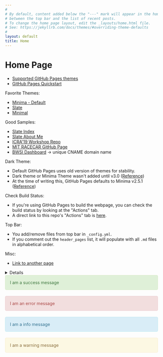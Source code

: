 ```yaml
---
#
# By default, content added below the "---" mark will appear in the home page
# between the top bar and the list of recent posts.
# To change the home page layout, edit the _layouts/home.html file.
# See: https://jekyllrb.com/docs/themes/#overriding-theme-defaults
#
layout: default
title: Home
---
```


# Home Page

  * [Supported GitHub Pages themes](https://pages.github.com/themes/)
  * [GitHub Pages Quickstart](https://docs.github.com/en/pages/quickstart)

Favorite Themes:
  * [Minima - Default](https://github.com/jekyll/minima)
  * [Slate](https://github.com/pages-themes/slate)
  * [Minimal](https://github.com/pages-themes/minimal)

Good Samples:
  * [Slate Index](https://raw.githubusercontent.com/pages-themes/slate/master/index.md)
  * [Slate About Me](https://raw.githubusercontent.com/pages-themes/slate/master/another-page.md)
  * [ICRA'19 Workshop Repo](https://github.com/mit-racecar/icra2019-workshop)
  * [MIT RACECAR GitHub Page](https://github.com/mit-racecar/mit-racecar.github.io)
  * [BWSI Dashboard](https://github.com/fishberg/bwsi-dashboard) -> unique CNAME domain name

Dark Theme:
  * Default GitHub Pages uses old version of themes for stability.
  * Dark theme or Minima Theme wasn't added until v3.0 ([Reference](https://github.com/jekyll/minima#skins))
  * At the time of writing this, GitHub Pages defaults to Minima v2.5.1 ([Reference](https://pages.github.com/versions/))

Check Build Status:
  * If you're using GitHub Pages to build the webpage, you can check the build status by looking at the "Actions" tab.
  * A direct link to this repo's "Actions" tab is [here](https://github.com/fishberg/github-pages-test/actions).

Top Bar:
  * You add/remove files from top bar in `_config.yml`.
  * If you comment out the `header_pages` list, it will populate with all `.md` files in alphabetical order.

Misc:
  * [Link to another page](./another-page.html)

<details>
Collapsible details box
</details>

<div style="padding: 15px; border: 1px solid transparent; border-color: transparent; margin-bottom: 20px; border-radius: 4px; color: #3c763d; background-color: #dff0d8; border-color: #d6e9c6;">
I am a success message
</div>

<div style="padding: 15px; border: 1px solid transparent; border-color: transparent; margin-bottom: 20px; border-radius: 4px; color: #a94442; background-color: #f2dede; border-color: #ebccd1;">
I am an error message
</div>

<div style="padding: 15px; border: 1px solid transparent; border-color: transparent; margin-bottom: 20px; border-radius: 4px; color: #31708f; background-color: #d9edf7; border-color: #bce8f1;">
I am a info message
</div>

<div style="padding: 15px; border: 1px solid transparent; border-color: transparent; margin-bottom: 20px; border-radius: 4px; color: #8a6d3b;; background-color: #fcf8e3; border-color: #faebcc;">
I am a warning message
</div>
